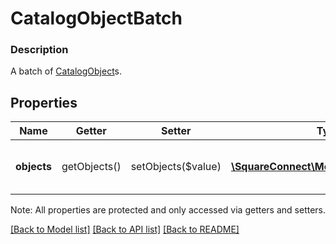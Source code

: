 # CatalogObjectBatch

### Description

A batch of [CatalogObject](#type-catalogobject)s.

## Properties
Name | Getter | Setter | Type | Description | Notes
------------ | ------------- | ------------- | ------------- | ------------- | -------------
**objects** | getObjects() | setObjects($value) | [**\SquareConnect\Model\CatalogObject[]**](CatalogObject.md) | A list of &#x60;CatalogObject&#x60;s belonging to this batch. | [optional] 

Note: All properties are protected and only accessed via getters and setters.

[[Back to Model list]](../../README.md#documentation-for-models) [[Back to API list]](../../README.md#documentation-for-api-endpoints) [[Back to README]](../../README.md)

